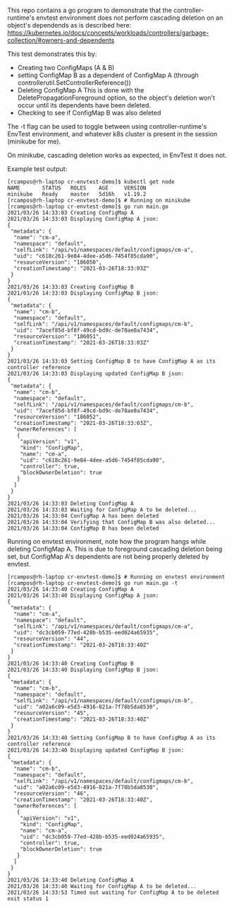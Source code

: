 This repo contains a go program to demonstrate that the controller-runtime's envtest
environment does not perform cascading deletion on an object's dependends as
is described here:
https://kubernetes.io/docs/concepts/workloads/controllers/garbage-collection/#owners-and-dependents

This test demonstrates this by:
- Creating two ConfigMaps (A & B)
- setting ConfigMap B as a dependent of ConfigMap A (through controllerutil.SetControllerReference())
- Deleting ConfigMap A
  This is done with the DeletePropagationForeground option, 
  so the object's deletion won't occur until its dependents have been deleted.
- Checking to see if ConfigMap B was also deleted

The -t flag can be used to toggle between using controller-runtime's EnvTest environment,
and whatever k8s cluster is present in the session (minikube for me).

On minikube, cascading deletion works as expected, in EnvTest it does not.

Example test output:
```
[rcampos@rh-laptop cr-envtest-demo]$ kubectl get node
NAME       STATUS   ROLES    AGE     VERSION
minikube   Ready    master   5d16h   v1.19.2
[rcampos@rh-laptop cr-envtest-demo]$ # Running on minikube
[rcampos@rh-laptop cr-envtest-demo]$ go run main.go
2021/03/26 14:33:03 Creating ConfigMap A
2021/03/26 14:33:03 Displaying ConfigMap A json:
{
 "metadata": {
  "name": "cm-a",
  "namespace": "default",
  "selfLink": "/api/v1/namespaces/default/configmaps/cm-a",
  "uid": "c618c261-9e84-4dee-a5d6-7454f85cda90",
  "resourceVersion": "186050",
  "creationTimestamp": "2021-03-26T18:33:03Z"
 }
}
2021/03/26 14:33:03 Creating ConfigMap B
2021/03/26 14:33:03 Displaying ConfigMap B json:
{
 "metadata": {
  "name": "cm-b",
  "namespace": "default",
  "selfLink": "/api/v1/namespaces/default/configmaps/cm-b",
  "uid": "7acef85d-bf8f-49cd-bd9c-de78ae0a7434",
  "resourceVersion": "186051",
  "creationTimestamp": "2021-03-26T18:33:03Z"
 }
}
2021/03/26 14:33:03 Setting ConfigMap B to have ConfigMap A as its controller reference
2021/03/26 14:33:03 Displaying updated ConfigMap B json:
{
 "metadata": {
  "name": "cm-b",
  "namespace": "default",
  "selfLink": "/api/v1/namespaces/default/configmaps/cm-b",
  "uid": "7acef85d-bf8f-49cd-bd9c-de78ae0a7434",
  "resourceVersion": "186052",
  "creationTimestamp": "2021-03-26T18:33:03Z",
  "ownerReferences": [
   {
    "apiVersion": "v1",
    "kind": "ConfigMap",
    "name": "cm-a",
    "uid": "c618c261-9e84-4dee-a5d6-7454f85cda90",
    "controller": true,
    "blockOwnerDeletion": true
   }
  ]
 }
}
2021/03/26 14:33:03 Deleting ConfigMap A
2021/03/26 14:33:03 Waiting for ConfigMap A to be deleted...
2021/03/26 14:33:04 ConfigMap A has been deleted
2021/03/26 14:33:04 Verifying that ConfigMap B was also deleted...
2021/03/26 14:33:04 ConfigMap B has been deleted
```


Running on envtest environment, note how the program hangs while deleting ConfigMap A.
This is due to foreground cascading deletion being set, but ConfigMap A's dependents
are not being properly deleted by envtest.
```
[rcampos@rh-laptop cr-envtest-demo]$ # Running on envtest environment
[rcampos@rh-laptop cr-envtest-demo]$ go run main.go -t
2021/03/26 14:33:40 Creating ConfigMap A
2021/03/26 14:33:40 Displaying ConfigMap A json:
{
 "metadata": {
  "name": "cm-a",
  "namespace": "default",
  "selfLink": "/api/v1/namespaces/default/configmaps/cm-a",
  "uid": "dc3cb059-77ed-428b-b535-eed024a65935",
  "resourceVersion": "44",
  "creationTimestamp": "2021-03-26T18:33:40Z"
 }
}
2021/03/26 14:33:40 Creating ConfigMap B
2021/03/26 14:33:40 Displaying ConfigMap B json:
{
 "metadata": {
  "name": "cm-b",
  "namespace": "default",
  "selfLink": "/api/v1/namespaces/default/configmaps/cm-b",
  "uid": "a02a6c09-e5d3-4916-821a-7f78b5da8530",
  "resourceVersion": "45",
  "creationTimestamp": "2021-03-26T18:33:40Z"
 }
}
2021/03/26 14:33:40 Setting ConfigMap B to have ConfigMap A as its controller reference
2021/03/26 14:33:40 Displaying updated ConfigMap B json:
{
 "metadata": {
  "name": "cm-b",
  "namespace": "default",
  "selfLink": "/api/v1/namespaces/default/configmaps/cm-b",
  "uid": "a02a6c09-e5d3-4916-821a-7f78b5da8530",
  "resourceVersion": "46",
  "creationTimestamp": "2021-03-26T18:33:40Z",
  "ownerReferences": [
   {
    "apiVersion": "v1",
    "kind": "ConfigMap",
    "name": "cm-a",
    "uid": "dc3cb059-77ed-428b-b535-eed024a65935",
    "controller": true,
    "blockOwnerDeletion": true
   }
  ]
 }
}
2021/03/26 14:33:40 Deleting ConfigMap A
2021/03/26 14:33:40 Waiting for ConfigMap A to be deleted...
2021/03/26 14:33:53 Timed out waiting for ConfigMap A to be deleted
exit status 1
```

